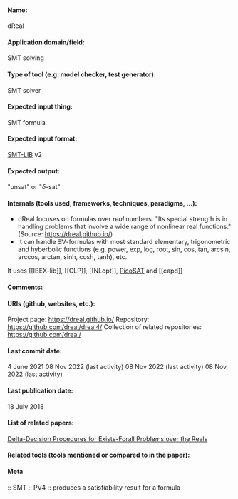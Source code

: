 #### Name:
dReal

#### Application domain/field:
SMT solving

#### Type of tool (e.g. model checker, test generator):
SMT solver

#### Expected input thing:
SMT formula

#### Expected input format:
[SMT-LIB](../../../Formats/SMT-LIB.md) v2

#### Expected output:
"unsat" or "$\delta$-sat"

#### Internals (tools used, frameworks, techniques, paradigms, ...):
- dReal focuses on formulas over *real* numbers. "Its special strength is in handling problems that involve a wide range of nonlinear real functions." (Source: https://dreal.github.io/)
- It can handle $\exists\forall$-formulas with most standard elementary, trigonometric and hyberbolic functions (e.g. power, exp, log, root, sin, cos, tan, arcsin, arccos, arctan, sinh, cosh, tanh), etc. 

It uses [[IBEX-lib]], [[CLP]], [[NLopt]], [PicoSAT](../SAT/PicoSAT.md) and [[capd]]

#### Comments:

#### URIs (github, websites, etc.):
Project page: https://dreal.github.io/
Repository: https://github.com/dreal/dreal4/
Collection of related repositories: https://github.com/dreal/

#### Last commit date:
4 June 2021
08 Nov 2022 (last activity)
08 Nov 2022 (last activity)
08 Nov 2022 (last activity)

#### Last publication date:
18 July 2018

#### List of related papers:
[Delta-Decision Procedures for Exists-Forall Problems over the Reals](https://doi.org/10.1007/978-3-319-96142-2_15)

#### Related tools (tools mentioned or compared to in the paper):

#### Meta
:: SMT
:: PV4 :: produces a satisfiability result for a formula
